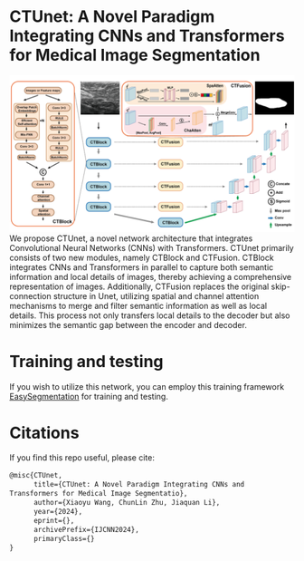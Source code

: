 # CTUnet: A Novel Paradigm Integrating CNNs and Transformers for Medical Image Segmentation
![示例图片](CTUnet.png)
We propose CTUnet, a novel network architecture that integrates Convolutional Neural Networks (CNNs) with Transformers. CTUnet primarily consists of two new modules, namely CTBlock and CTFusion. CTBlock integrates CNNs and Transformers in parallel to capture both semantic information and local details of images, thereby achieving a comprehensive representation of images. Additionally, CTFusion replaces the original skip-connection structure in Unet, utilizing spatial and channel attention mechanisms to merge and filter semantic information as well as local details. This process not only transfers local details to the decoder but also minimizes the semantic gap between the encoder and decoder.

# Training and testing
If you wish to utilize this network, you can employ this training framework [EasySegmentation](https://github.com/WXY-Belief/EasySegmentation) for training and testing.

# Citations
If you find this repo useful, please cite:
```
@misc{CTUnet,
      title={CTUnet: A Novel Paradigm Integrating CNNs and Transformers for Medical Image Segmentatio}, 
      author={Xiaoyu Wang, ChunLin Zhu, Jiaquan Li},
      year={2024},
      eprint={},
      archivePrefix={IJCNN2024},
      primaryClass={}
}
```
